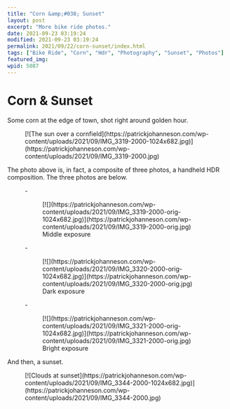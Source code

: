```yaml
---
title: "Corn &amp;#038; Sunset"
layout: post
excerpt: "More bike ride photos."
date: 2021-09-23 03:19:24
modified: 2021-09-23 03:19:24
permalink: 2021/09/22/corn-sunset/index.html
tags: ["Bike Ride", "Corn", "Hdr", "Photography", "Sunset", "Photos"]
featured_img: 
wpid: 5087
---
```


# Corn &#038; Sunset

Some corn at the edge of town, shot right around golden hour.

<figure class="wp-block-image size-large">[![The sun over a cornfield](https://patrickjohanneson.com/wp-content/uploads/2021/09/IMG_3319-2000-1024x682.jpg)](https://patrickjohanneson.com/wp-content/uploads/2021/09/IMG_3319-2000.jpg)</figure>The photo above is, in fact, a composite of three photos, a handheld HDR composition. The three photos are below.

<figure class="is-layout-flex wp-block-gallery-179 wp-block-gallery columns-3 is-cropped">- <figure>[![](https://patrickjohanneson.com/wp-content/uploads/2021/09/IMG_3319-2000-orig-1024x682.jpg)](https://patrickjohanneson.com/wp-content/uploads/2021/09/IMG_3319-2000-orig.jpg)<figcaption class="blocks-gallery-item__caption">Middle exposure</figcaption></figure>
- <figure>[![](https://patrickjohanneson.com/wp-content/uploads/2021/09/IMG_3320-2000-orig-1024x682.jpg)](https://patrickjohanneson.com/wp-content/uploads/2021/09/IMG_3320-2000-orig.jpg)<figcaption class="blocks-gallery-item__caption">Dark exposure</figcaption></figure>
- <figure>[![](https://patrickjohanneson.com/wp-content/uploads/2021/09/IMG_3321-2000-orig-1024x682.jpg)](https://patrickjohanneson.com/wp-content/uploads/2021/09/IMG_3321-2000-orig.jpg)<figcaption class="blocks-gallery-item__caption">Bright exposure</figcaption></figure>

</figure>And then, a sunset.

<figure class="wp-block-image size-large">[![Clouds at sunset](https://patrickjohanneson.com/wp-content/uploads/2021/09/IMG_3344-2000-1024x682.jpg)](https://patrickjohanneson.com/wp-content/uploads/2021/09/IMG_3344-2000.jpg)</figure>
